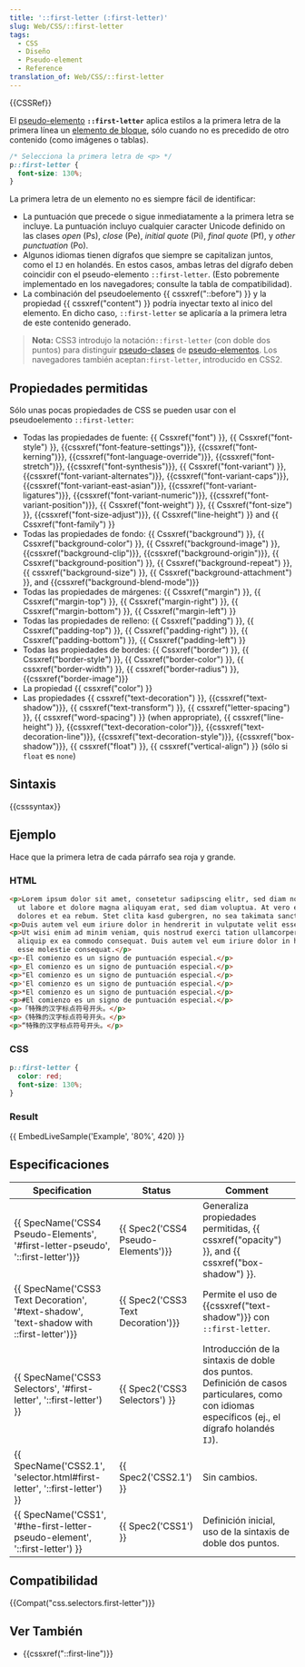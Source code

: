 ```yaml
---
title: '::first-letter (:first-letter)'
slug: Web/CSS/::first-letter
tags:
  - CSS
  - Diseño
  - Pseudo-element
  - Reference
translation_of: Web/CSS/::first-letter
---
```


{{CSSRef}}

El [pseudo-elemento](/es/docs/Web/CSS/Pseudo-elements) **`::first-letter`** aplica estilos a la primera letra de la primera línea un [elemento de bloque](/es/docs/Web/HTML/Block-level_elements), sólo cuando no es precedido de otro contenido (como imágenes o tablas).

```css
/* Selecciona la primera letra de <p> */
p::first-letter {
  font-size: 130%;
}
```

La primera letra de un elemento no es siempre fácil de identificar:

- La puntuación que precede o sigue inmediatamente a la primera letra se incluye. La puntuación incluyo cualquier caracter Unicode definido on las clases _open_ (Ps), _close_ (Pe), _initial quote_ (Pi), _final quote_ (Pf), y _other punctuation_ (Po).
- Algunos idiomas tienen dígrafos que siempre se capitalizan juntos, como el `IJ` en holandés. En estos casos, ambas letras del dígrafo deben coincidir con el pseudo-elemento `::first-letter`. (Esto pobremente implementado en los navegadores; consulte la tabla de compatibilidad).
- La combinación del pseudoelemento {{ cssxref("::before") }} y la propiedad {{ cssxref("content") }} podría inyectar texto al inico del elemento. En dicho caso, `::first-letter` se aplicaría a la primera letra de este contenido generado.

> **Nota:** CSS3 introdujo la notación`::first-letter` (con doble dos puntos) para distinguir [pseudo-clases](/es/docs/Web/CSS/Pseudo-classes) de [pseudo-elementos](/es/docs/Web/CSS/Pseudo-elements). Los navegadores también aceptan`:first-letter`, introducido en CSS2.

## Propiedades permitidas

Sólo unas pocas propiedades de CSS se pueden usar con el pseudoelemento `::first-letter`:

- Todas las propiedades de fuente: {{ Cssxref("font") }}, {{ Cssxref("font-style") }}, {{cssxref("font-feature-settings")}}, {{cssxref("font-kerning")}}, {{cssxref("font-language-override")}}, {{cssxref("font-stretch")}}, {{cssxref("font-synthesis")}}, {{ Cssxref("font-variant") }}, {{cssxref("font-variant-alternates")}}, {{cssxref("font-variant-caps")}}, {{cssxref("font-variant-east-asian")}}, {{cssxref("font-variant-ligatures")}}, {{cssxref("font-variant-numeric")}}, {{cssxref("font-variant-position")}}, {{ Cssxref("font-weight") }}, {{ Cssxref("font-size") }}, {{cssxref("font-size-adjust")}}, {{ Cssxref("line-height") }} and {{ Cssxref("font-family") }}
- Todas las propiedades de fondo: {{ Cssxref("background") }}, {{ Cssxref("background-color") }}, {{ Cssxref("background-image") }}, {{cssxref("background-clip")}}, {{cssxref("background-origin")}}, {{ Cssxref("background-position") }}, {{ Cssxref("background-repeat") }}, {{ cssxref("background-size") }}, {{ Cssxref("background-attachment") }}, and {{cssxref("background-blend-mode")}}
- Todas las propiedades de márgenes: {{ Cssxref("margin") }}, {{ Cssxref("margin-top") }}, {{ Cssxref("margin-right") }}, {{ Cssxref("margin-bottom") }}, {{ Cssxref("margin-left") }}
- Todas las propiedades de relleno: {{ Cssxref("padding") }}, {{ Cssxref("padding-top") }}, {{ Cssxref("padding-right") }}, {{ Cssxref("padding-bottom") }}, {{ Cssxref("padding-left") }}
- Todas las propiedades de bordes: {{ Cssxref("border") }}, {{ Cssxref("border-style") }}, {{ Cssxref("border-color") }}, {{ cssxref("border-width") }}, {{ cssxref("border-radius") }}, {{cssxref("border-image")}}
- La propiedad {{ cssxref("color") }}
- Las propiedades {{ cssxref("text-decoration") }}, {{cssxref("text-shadow")}}, {{ cssxref("text-transform") }}, {{ cssxref("letter-spacing") }}, {{ cssxref("word-spacing") }} (when appropriate), {{ cssxref("line-height") }}, {{cssxref("text-decoration-color")}}, {{cssxref("text-decoration-line")}}, {{cssxref("text-decoration-style")}}, {{cssxref("box-shadow")}}, {{ cssxref("float") }}, {{ cssxref("vertical-align") }} (sólo si `float` es `none`)

## Sintaxis

{{csssyntax}}

## Ejemplo

Hace que la primera letra de cada párrafo sea roja y grande.

### HTML

```html
<p>Lorem ipsum dolor sit amet, consetetur sadipscing elitr, sed diam nonumy eirmod tempor invidunt
  ut labore et dolore magna aliquyam erat, sed diam voluptua. At vero eos et accusam et justo duo
  dolores et ea rebum. Stet clita kasd gubergren, no sea takimata sanctus est.</p>
<p>Duis autem vel eum iriure dolor in hendrerit in vulputate velit esse molestie consequat.</p>
<p>Ut wisi enim ad minim veniam, quis nostrud exerci tation ullamcorper suscipit lobortis nisl ut
  aliquip ex ea commodo consequat. Duis autem vel eum iriure dolor in hendrerit in vulputate velit
  esse molestie consequat.</p>
<p>-El comienzo es un signo de puntuación especial.</p>
<p>_El comienzo es un signo de puntuación especial.</p>
<p>"El comienzo es un signo de puntuación especial.</p>
<p>'El comienzo es un signo de puntuación especial.</p>
<p>*El comienzo es un signo de puntuación especial.</p>
<p>#El comienzo es un signo de puntuación especial.</p>
<p>「特殊的汉字标点符号开头。</p>
<p>《特殊的汉字标点符号开头。</p>
<p>“特殊的汉字标点符号开头。</p>
```

### CSS

```css
p::first-letter {
  color: red;
  font-size: 130%;
}
```

### Result

{{ EmbedLiveSample('Example', '80%', 420) }}

## Especificaciones

| Specification                                                                                                        | Status                                       | Comment                                                                                                                                          |
| -------------------------------------------------------------------------------------------------------------------- | -------------------------------------------- | ------------------------------------------------------------------------------------------------------------------------------------------------ |
| {{ SpecName('CSS4 Pseudo-Elements', '#first-letter-pseudo', '::first-letter')}}             | {{ Spec2('CSS4 Pseudo-Elements')}} | Generaliza propiedades permitidas, {{ cssxref("opacity") }}, and {{ cssxref("box-shadow") }}.                                   |
| {{ SpecName('CSS3 Text Decoration', '#text-shadow', 'text-shadow with ::first-letter')}} | {{ Spec2('CSS3 Text Decoration')}} | Permite el uso de {{cssxref("text-shadow")}} con `::first-letter`.                                                                     |
| {{ SpecName('CSS3 Selectors', '#first-letter', '::first-letter') }}                             | {{ Spec2('CSS3 Selectors') }}     | Introducción de la sintaxis de doble dos puntos. Definición de casos particulares, como con idiomas específicos (ej., el dígrafo holandés `IJ`). |
| {{ SpecName('CSS2.1', 'selector.html#first-letter', '::first-letter') }}                     | {{ Spec2('CSS2.1') }}                 | Sin cambios.                                                                                                                                     |
| {{ SpecName('CSS1', '#the-first-letter-pseudo-element', '::first-letter') }}                 | {{ Spec2('CSS1') }}                     | Definición inicial, uso de la sintaxis de doble dos puntos.                                                                                      |

## Compatibilidad

{{Compat("css.selectors.first-letter")}}

## Ver También

- {{cssxref("::first-line")}}
